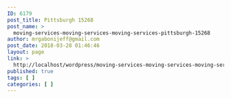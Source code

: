 ```yaml
---
ID: 6179
post_title: Pittsburgh 15268
post_name: >
  moving-services-moving-services-moving-services-pittsburgh-15268
author: mrgabonijeff@gmail.com
post_date: 2018-03-28 01:46:46
layout: page
link: >
  http://localhost/wordpress/moving-services-moving-services-moving-services-pittsburgh-15268/
published: true
tags: [ ]
categories: [ ]
---
```

